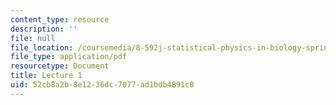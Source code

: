 ```yaml
---
content_type: resource
description: ''
file: null
file_location: /coursemedia/8-592j-statistical-physics-in-biology-spring-2011/52cb8a2b8e1236dc7077ad1bdb4891c0_MIT8_592JS11_lec1.pdf
file_type: application/pdf
resourcetype: Document
title: Lecture 1
uid: 52cb8a2b-8e12-36dc-7077-ad1bdb4891c0
---
```

